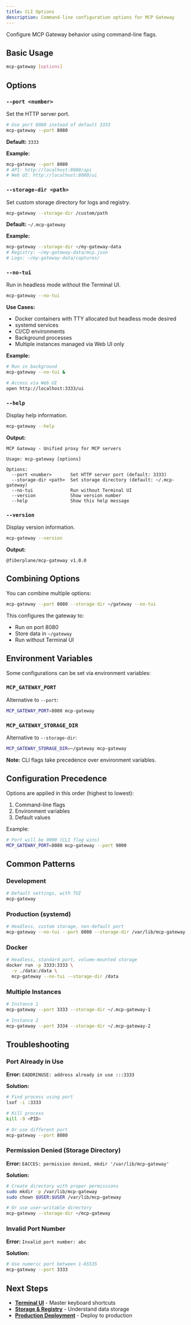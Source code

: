 ```yaml
---
title: CLI Options
description: Command-line configuration options for MCP Gateway
---
```


Configure MCP Gateway behavior using command-line flags.

## Basic Usage

```bash
mcp-gateway [options]
```

## Options

### `--port <number>`

Set the HTTP server port.

```bash
# Use port 8080 instead of default 3333
mcp-gateway --port 8080
```

**Default:** `3333`

**Example:**
```bash
mcp-gateway --port 8080
# API: http://localhost:8080/api
# Web UI: http://localhost:8080/ui
```

### `--storage-dir <path>`

Set custom storage directory for logs and registry.

```bash
mcp-gateway --storage-dir /custom/path
```

**Default:** `~/.mcp-gateway`

**Example:**
```bash
mcp-gateway --storage-dir ~/my-gateway-data
# Registry: ~/my-gateway-data/mcp.json
# Logs: ~/my-gateway-data/captures/
```

### `--no-tui`

Run in headless mode without the Terminal UI.

```bash
mcp-gateway --no-tui
```

**Use Cases:**
- Docker containers with TTY allocated but headless mode desired
- systemd services
- CI/CD environments
- Background processes
- Multiple instances managed via Web UI only

**Example:**
```bash
# Run in background
mcp-gateway --no-tui &

# Access via Web UI
open http://localhost:3333/ui
```

### `--help`

Display help information.

```bash
mcp-gateway --help
```

**Output:**
```
MCP Gateway - Unified proxy for MCP servers

Usage: mcp-gateway [options]

Options:
  --port <number>       Set HTTP server port (default: 3333)
  --storage-dir <path>  Set storage directory (default: ~/.mcp-gateway)
  --no-tui              Run without Terminal UI
  --version             Show version number
  --help                Show this help message
```

### `--version`

Display version information.

```bash
mcp-gateway --version
```

**Output:**
```
@fiberplane/mcp-gateway v1.0.0
```

## Combining Options

You can combine multiple options:

```bash
mcp-gateway --port 8080 --storage-dir ~/gateway --no-tui
```

This configures the gateway to:
- Run on port 8080
- Store data in `~/gateway`
- Run without Terminal UI

## Environment Variables

Some configurations can be set via environment variables:

### `MCP_GATEWAY_PORT`

Alternative to `--port`:

```bash
MCP_GATEWAY_PORT=8080 mcp-gateway
```

### `MCP_GATEWAY_STORAGE_DIR`

Alternative to `--storage-dir`:

```bash
MCP_GATEWAY_STORAGE_DIR=~/gateway mcp-gateway
```

**Note:** CLI flags take precedence over environment variables.

## Configuration Precedence

Options are applied in this order (highest to lowest):

1. Command-line flags
2. Environment variables
3. Default values

Example:

```bash
# Port will be 9000 (CLI flag wins)
MCP_GATEWAY_PORT=8080 mcp-gateway --port 9000
```

## Common Patterns

### Development

```bash
# Default settings, with TUI
mcp-gateway
```

### Production (systemd)

```bash
# Headless, custom storage, non-default port
mcp-gateway --no-tui --port 8080 --storage-dir /var/lib/mcp-gateway
```

### Docker

```bash
# Headless, standard port, volume-mounted storage
docker run -p 3333:3333 \
  -v ./data:/data \
  mcp-gateway --no-tui --storage-dir /data
```

### Multiple Instances

```bash
# Instance 1
mcp-gateway --port 3333 --storage-dir ~/.mcp-gateway-1

# Instance 2
mcp-gateway --port 3334 --storage-dir ~/.mcp-gateway-2
```

## Troubleshooting

### Port Already in Use

**Error:** `EADDRINUSE: address already in use :::3333`

**Solution:**
```bash
# Find process using port
lsof -i :3333

# Kill process
kill -9 <PID>

# Or use different port
mcp-gateway --port 8080
```

### Permission Denied (Storage Directory)

**Error:** `EACCES: permission denied, mkdir '/var/lib/mcp-gateway'`

**Solution:**
```bash
# Create directory with proper permissions
sudo mkdir -p /var/lib/mcp-gateway
sudo chown $USER:$USER /var/lib/mcp-gateway

# Or use user-writable directory
mcp-gateway --storage-dir ~/mcp-gateway
```

### Invalid Port Number

**Error:** `Invalid port number: abc`

**Solution:**
```bash
# Use numeric port between 1-65535
mcp-gateway --port 3333
```

## Next Steps

- [**Terminal UI**](/mcp-gateway/features/terminal-ui) - Master keyboard shortcuts
- [**Storage & Registry**](/mcp-gateway/features/storage) - Understand data storage
- [**Production Deployment**](/mcp-gateway/deployment/production) - Deploy to production
